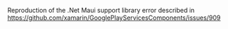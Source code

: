Reproduction of the .Net Maui support library error described in https://github.com/xamarin/GooglePlayServicesComponents/issues/909
